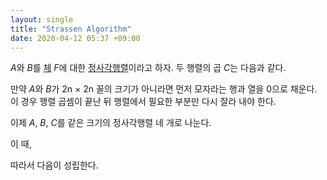 ```yaml
---
layout: single
title: "Strassen Algorithm"
date: 2020-04-12 05:37 +09:00
---
```


*A*와 *B*를 [체](https://ko.wikipedia.org/wiki/체_(수학)) *F*에 대한 [정사각행렬](https://ko.wikipedia.org/wiki/행렬#정사각행렬)이라고 하자. 두 행렬의 곱 *C*는 다음과 같다.



만약 *A*와 *B*가 2n × 2n 꼴의 크기가 아니라면 먼저 모자라는 행과 열을 0으로 채운다. 이 경우 행렬 곱셈이 끝난 뒤 행렬에서 필요한 부분만 다시 잘라 내야 한다.

이제 *A*, *B*, *C*를 같은 크기의 정사각행렬 네 개로 나눈다.



이 때,



따라서 다음이 성립한다.

